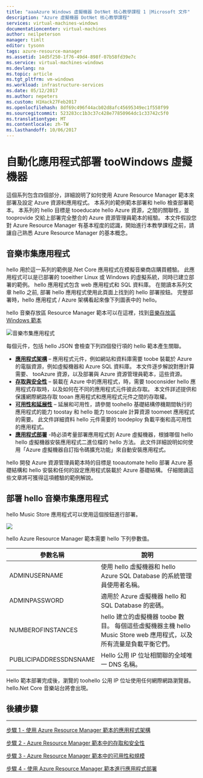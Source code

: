 ```yaml
---
title: "aaaAzure Windows 虛擬機器 DotNet 核心教學課程 1 |Microsoft 文件"
description: "Azure 虛擬機器 DotNet 核心教學課程"
services: virtual-machines-windows
documentationcenter: virtual-machines
author: neilpeterson
manager: timlt
editor: tysonn
tags: azure-resource-manager
ms.assetid: 14d5f250-1f76-49d4-898f-07b58fd39e7c
ms.service: virtual-machines-windows
ms.devlang: na
ms.topic: article
ms.tgt_pltfrm: vm-windows
ms.workload: infrastructure-services
ms.date: 05/12/2017
ms.author: nepeters
ms.custom: H1Hack27Feb2017
ms.openlocfilehash: 8df69c496f44acb02d8afc45695349ec1f558f99
ms.sourcegitcommit: 523283cc1b3c37c428e77850964dc1c33742c5f0
ms.translationtype: MT
ms.contentlocale: zh-TW
ms.lasthandoff: 10/06/2017
---
```

# <a name="automating-application-deployments-toowindows-virtual-machines"></a>自動化應用程式部署 tooWindows 虛擬機器

這個系列包含四個部分，詳細說明了如何使用 Azure Resource Manager 範本來部署及設定 Azure 資源和應用程式。 本系列的範例範本部署和 hello 檢查部署範本。 本系列的 hello 目標是 tooeducate hello Azure 資源，之間的關聯性，並 tooprovide 交給上部署完全整合的 Azure 資源管理員範本的經驗。 本文件假設您對 Azure Resource Manager 有基本程度的認識，開始進行本教學課程之前，請讓自己熟悉 Azure Resource Manager 的基本概念。

## <a name="music-store-application"></a>音樂市集應用程式
hello 用於這一系列的範例是.Net Core 應用程式在模擬音樂商店購買體驗。 此應用程式可以是已部署的 tooeither Linux 或 Windows 的虛擬系統，同時已建立部署的範例。 hello 應用程式包含 web 應用程式和 SQL 資料庫。 在閱讀本系列文章 hello 之前, 部署 hello 應用程式使用此頁面上找到的 hello 部署按鈕。 完整部署時，hello 應用程式 / Azure 架構看起來像下列圖表中的 hello。 

hello 音樂存放區 Resource Manager 範本可以在這裡，找到[音樂存放區 Windows 範本](https://github.com/Microsoft/dotnet-core-sample-templates/tree/master/dotnet-core-music-windows)

![音樂市集應用程式](./media/dotnet-core-1-landing/music-store.png)

每個元件，包括 hello JSON 會檢查下列四個發行項的 hello 範本產生關聯。

* [**應用程式架構**](dotnet-core-2-architecture.md?toc=%2fazure%2fvirtual-machines%2fwindows%2ftoc.json) – 應用程式元件，例如網站和資料庫需要 toobe 裝載於 Azure 的電腦資源，例如虛擬機器和 Azure SQL 資料庫。 本文件逐步解說對應計算需要、 tooAzure 資源，以及部署與 Azure 資源管理員範本，這些資源。 
* [**存取與安全性**](dotnet-core-3-access-security.md?toc=%2fazure%2fvirtual-machines%2fwindows%2ftoc.json) – 裝載在 Azure 中的應用程式，時，需要 tooconsider hello 應用程式存取時，以及如何在不同的應用程式元件彼此存取。 本文件詳述提供和保護網際網路存取 tooan 應用程式和應用程式元件之間的存取權。
* [**可用性和延展性**](dotnet-core-4-availability-scale.md?toc=%2fazure%2fvirtual-machines%2fwindows%2ftoc.json) – 延展和可用性，請參閱 toohello 基礎結構停機期間執行的應用程式的能力 toostay 和 hello 能力 tooscale 計算資源 toomeet 應用程式的需要。 此文件詳細資料 hello 元件需要的 toodeploy 負載平衡和高可用性的應用程式。
* [**應用程式部署**](dotnet-core-5-app-deployment.md?toc=%2fazure%2fvirtual-machines%2fwindows%2ftoc.json) -時必須考量部署應用程式到 Azure 虛擬機器，根據哪個 hello hello 虛擬機器安裝應用程式二進位檔的 hello 方法。 此文件詳細說明如何使用「Azure 虛擬機器自訂指令碼擴充功能」來自動安裝應用程式。

hello 開發 Azure 資源管理員範本時的目標是 tooautomate hello 部署 Azure 基礎結構和 hello 安裝和任何的設定應用程式裝載於 Azure 基礎結構。 仔細閱讀這些文章將可獲得這項體驗的範例解說。

## <a name="deploy-hello-music-store-application"></a>部署 hello 音樂市集應用程式
hello Music Store 應用程式可以使用這個按鈕進行部署。

<a href="https://portal.azure.com/#create/Microsoft.Template/uri/https%3A%2F%2Fraw.githubusercontent.com%2FMicrosoft%2Fdotnet-core-sample-templates%2Fmaster%2Fdotnet-core-music-windows%2Fazuredeploy.json" target="_blank"> <img src="http://azuredeploy.net/deploybutton.png"/>
</a>

hello Azure Resource Manager 範本需要 hello 下列參數值。

| 參數名稱 | 說明 |
| --- | --- |
| ADMINUSERNAME |使用 hello 虛擬機器和 hello Azure SQL Database 的系統管理員使用者名稱。 |
| ADMINPASSWORD |適用於 Azure 虛擬機器 hello 和 SQL Database 的密碼。 |
| NUMBEROFINSTANCES |hello 建立的虛擬機器 toobe 數目。 每個這些虛擬機器主機 hello Music Store web 應用程式，以及所有流量是負載平衡它們。 |
| PUBLICIPADDRESSDNSNAME |Hello 公用 IP 位址相關聯的全域唯一 DNS 名稱。 |

Hello 範本部署完成後，瀏覽的 toohello 公用 IP 位址使用任何網際網路瀏覽器。 hello.Net Core 音樂站台將會出現。

## <a name="next-steps"></a>後續步驟
<hr>

[步驟 1 - 使用 Azure Resource Manager 範本的應用程式架構](dotnet-core-2-architecture.md?toc=%2fazure%2fvirtual-machines%2fwindows%2ftoc.json)

[步驟 2 - Azure Resource Manager 範本中的存取和安全性](dotnet-core-3-access-security.md?toc=%2fazure%2fvirtual-machines%2fwindows%2ftoc.json)

[步驟 3 - Azure Resource Manager 範本中的可用性和規模](dotnet-core-4-availability-scale.md?toc=%2fazure%2fvirtual-machines%2fwindows%2ftoc.json)

[步驟 4 - 使用 Azure Resource Manager 範本進行應用程式部署](dotnet-core-5-app-deployment.md?toc=%2fazure%2fvirtual-machines%2fwindows%2ftoc.json)


